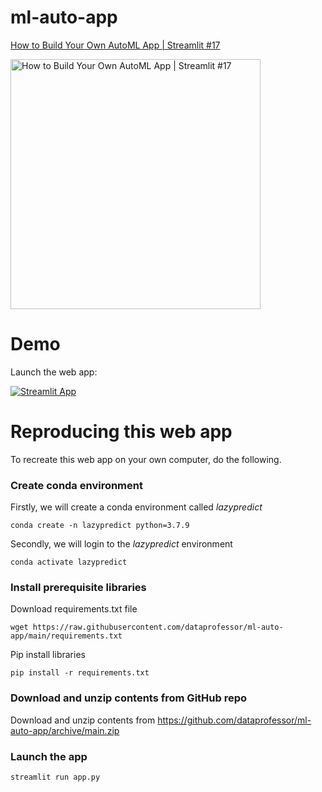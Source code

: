 # ml-auto-app

[How to Build Your Own AutoML App | Streamlit #17](https://youtu.be/ApxEBGbqTyQ)

<a href="https://youtu.be/ApxEBGbqTyQ"><img src="http://img.youtube.com/vi/ApxEBGbqTyQ/0.jpg" alt="How to Build Your Own AutoML App | Streamlit #17" title="How to Build Your Own AutoML App | Streamlit #17" width="400" /></a>

# Demo

Launch the web app:

[![Streamlit App](https://static.streamlit.io/badges/streamlit_badge_black_white.svg)](https://share.streamlit.io/dataprofessor/ml-auto-app/main/app.py)

# Reproducing this web app
To recreate this web app on your own computer, do the following.

### Create conda environment
Firstly, we will create a conda environment called *lazypredict*
```
conda create -n lazypredict python=3.7.9
```
Secondly, we will login to the *lazypredict* environment
```
conda activate lazypredict
```
### Install prerequisite libraries

Download requirements.txt file

```
wget https://raw.githubusercontent.com/dataprofessor/ml-auto-app/main/requirements.txt

```

Pip install libraries
```
pip install -r requirements.txt
```
###  Download and unzip contents from GitHub repo

Download and unzip contents from https://github.com/dataprofessor/ml-auto-app/archive/main.zip

###  Launch the app

```
streamlit run app.py
```
